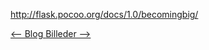 http://flask.pocoo.org/docs/1.0/becomingbig/ 


<a href="https://github.com/michael2750/Flask_on_NGINX/tree/master/index" align="left"> <-- Blog </a>
<a href="https://github.com/michael2750/Flask_on_NGINX/tree/master/images" align="right"> Billeder --> </a>

